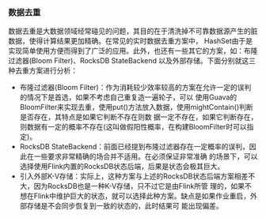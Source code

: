 ### 数据去重

数据去重是大数据领域经常碰见的问题，其目的在于清洗掉不可靠数据源产生的脏数据，使得计算结果更加精确。在常见的实时数据去重方案中，
HashSet由于是实现简单使用方便而得到了广泛的应用。此外，也还有一些其它的方案，如：布隆过滤器(Bloom Filter)、RocksDB StateBackend
以及外部存储。下面分别就这三种去重方案进行分析：
  * 布隆过滤器(Bloom Filter)：作为消耗较少效率较高的方案在允许一定的误判的情况下是首选，如果不考虑自己重复造一遍轮子，可以
  使用Guava的BloomFilter来实现去重，使用put()方法放入数据，使用mightContain()判断是否存在，其特点是如果它判断不存在则数
  据一定不存在，如果它判断存在，则数据有一定的概率不存在(这叫做假阳性概率，在构建BloomFilter时可以指定)。
  * RocksDB StateBackend：前面已经提到布隆过滤器存在一定概率的误判，因此在一些要求非常精确的场合并不适用。在必须保证非常准确
  的场景下，可以选择使用Flink内置的RocksDB状态后端，后果是状态会极其巨大。
  * 引入外部K-V存储：实际上，这种方案与上述的RocksDB状态后端方案相差不大，因为RocksDB也是一种K-V存储，只不过它是由Flink所管
  理的，如果不想在Flink中维护巨大的状态，就可以选择此种方案。缺点是如果作业重启，外部存储是不会同步恢复到一致的状态的，此时结果可
  能出现偏差。